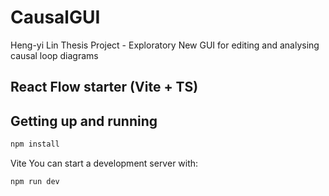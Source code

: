 
# CausalGUI
Heng-yi Lin Thesis Project - Exploratory New GUI for editing and analysing causal loop diagrams
## React Flow starter (Vite + TS)
## Getting up and running

```bash
npm install
```

Vite
You can start a development server with:

```bash
npm run dev
```
